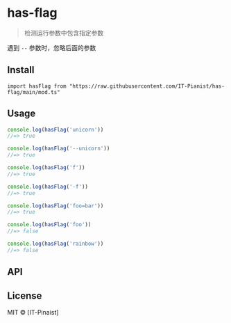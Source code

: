 # has-flag
> 检测运行参数中包含指定参数
  
遇到 `--` 参数时，忽略后面的参数

## Install
```
import hasFlag from "https://raw.githubusercontent.com/IT-Pianist/has-flag/main/mod.ts"
```

## Usage

```ts
console.log(hasFlag('unicorn'))
//=> true

console.log(hasFlag('--unicorn'))
//=> true

console.log(hasFlag('f'))
//=> true

console.log(hasFlag('-f'))
//=> true

console.log(hasFlag('foo=bar'))
//=> true

console.log(hasFlag('foo'))
//=> false

console.log(hasFlag('rainbow'))
//=> false
```

## API


## License
MIT © [IT-Pinaist]
